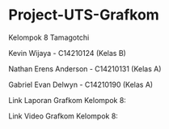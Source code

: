 # Project-UTS-Grafkom
Kelompok 8 Tamagotchi

Kevin Wijaya - C14210124 (Kelas B)

Nathan Erens Anderson - C14210131 (Kelas A)

Gabriel Evan Delwyn - C14210190 (Kelas A)

Link Laporan Grafkom Kelompok 8:

Link Video Grafkom Kelompok 8:
